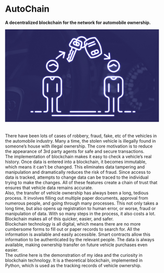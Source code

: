 # AutoChain
**A decentralized blockchain for the network for automobile ownership.**
<div align="center">
    <img src='image.png' />
    <br />
    <br />
</div>
</br>
There have been lots of cases of robbery, fraud, fake, etc of the vehicles in the automobile industry. Many a time, the stolen vehicle is illegally found in someone’s house with illegal ownership. The core motivation is to reduce the appearance of 3rd party agents for safe and secure transactions.</br>
The implementation of blockchain makes it easy to check a vehicle’s real history. Once data is entered into a blockchain, it becomes immutable, which means it can’t be changed. This eliminates data tampering and manipulation and dramatically reduces the risk of fraud. Since access to data is tracked, attempts to change data can be traced to the individual trying to make the changes. All of these features create a chain of trust that ensures that vehicle data remains accurate.</br>
Also, the transfer of vehicle ownership has always been a long, tedious process. It involves filling out multiple paper documents, approval from numerous people, and going through many processes. This not only takes a long time, but also opens up registration to human error, or worse, fraud or manipulation of data. With so many steps in the process, it also costs a lot. Blockchain makes all of this quicker, easier, and safer.</br>
Blockchain technology is all digital, which means there are no more cumbersome forms to fill out or paper records to search for. All the information is available and easily accessible. Smart contracts allow this information to be authenticated by the relevant people. The data is always available, making ownership transfer on future vehicle purchases even easier.</br>
The outline here is the demonstration of my idea and the curiosity in blockchain technology. It is a theoretical blockchain, implemented in Python, which is used as the tracking records of vehicle ownership.
